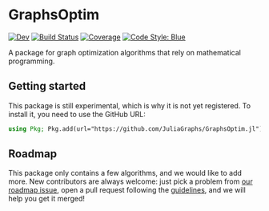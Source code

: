 # GraphsOptim

<!-- [![Stable](https://img.shields.io/badge/docs-stable-blue.svg)](https://juliagraphs.org/GraphsOptim.jl/stable) -->
[![Dev](https://img.shields.io/badge/docs-dev-blue.svg)](https://juliagraphs.org/GraphsOptim.jl/dev)
[![Build Status](https://github.com/JuliaGraphs/GraphsOptim.jl/actions/workflows/CI.yml/badge.svg?branch=main)](https://github.com/JuliaGraphs/GraphsOptim.jl/actions/workflows/CI.yml?query=branch%3Amain)
[![Coverage](https://codecov.io/gh/JuliaGraphs/GraphsOptim.jl/branch/main/graph/badge.svg)](https://codecov.io/gh/JuliaGraphs/GraphsOptim.jl)
[![Code Style: Blue](https://img.shields.io/badge/code%20style-blue-4495d1.svg)](https://github.com/invenia/BlueStyle)

A package for graph optimization algorithms that rely on mathematical programming.

## Getting started

This package is still experimental, which is why it is not yet registered.
To install it, you need to use the GitHub URL:

```julia
using Pkg; Pkg.add(url="https://github.com/JuliaGraphs/GraphsOptim.jl")
```

## Roadmap

This package only contains a few algorithms, and we would like to add more.
New contributors are always welcome: just pick a problem from [our roadmap issue](https://github.com/JuliaGraphs/GraphsOptim.jl/issues/14), open a pull request following the [guidelines](https://github.com/JuliaGraphs/GraphsOptim.jl/blob/main/CONTRIBUTING.md), and we will help you get it merged!
